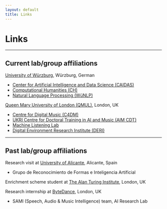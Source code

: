 ```yaml
---
layout: default
title: Links
---
```


# Links

---

## Current lab/group affiliations

[University of Würzburg](https://www.uni-wuerzburg.de/), Würzburg, German

- [Center for Artificial Intelligence and Data Science (CAIDAS)](https://www.caidas.uni-wuerzburg.de/)
- [Computational Humanities (CH)](https://www.informatik.uni-wuerzburg.de/ch/)
- [Natural Language Processing (WüNLP)](https://www.caidas.uni-wuerzburg.de/nlp/)

[Queen Mary University of London (QMUL)](https://www.qmul.ac.uk/), London, UK

- [Centre for Digital Music (C4DM)](http://c4dm.eecs.qmul.ac.uk/)
- [UKRI Centre for Doctoral Training in AI and Music (AIM CDT)](https://www.aim.qmul.ac.uk/)
- [Machine Listening Lab](https://machine-listening.eecs.qmul.ac.uk/)
- [Digital Environment Research Institute (DERI)](https://www.qmul.ac.uk/deri/)

---

## Past lab/group affiliations

Research visit at [University of Alicante](https://www.ua.es/en/), Alicante, Spain

- Grupo de Reconocimiento de Formas e Inteligencia Artificial

Enrichment scheme student at [The Alan Turing Institute](https://www.turing.ac.uk/), London, UK

Research internship at [ByteDance](https://www.bytedance.com/en/), London, UK

- SAMI (Speech, Audio & Music Intelligence) team, AI Research Lab


